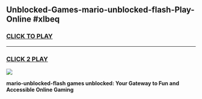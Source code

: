 
## Unblocked-Games-mario-unblocked-flash-Play-Online #xlbeq
<h3>
<a href="https://news.freeplayer.one?title=mario-unblocked-flash&ref=3">CLICK TO PLAY</a></h3>
<hr>

<h3>
<a href="https://news.freeplayer.one?title=mario-unblocked-flash&ref=3">CLICK 2 PLAY</a>
  
</h3>

<a href="https://news.freeplayer.one?title=mario-unblocked-flash&ref=3"><img src="https://clearcache.store/games.png"></a>


**mario-unblocked-flash games unblocked: Your Gateway to Fun and Accessible Online Gaming**
